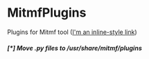# MitmfPlugins
Plugins for Mitmf tool ([I'm an inline-style link](https://github.com/byt3bl33d3r/MITMf))
##### [*] Move .py files to /usr/share/mitmf/plugins

